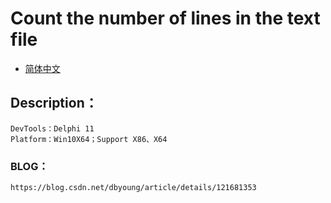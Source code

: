 # Count the number of lines in the text file

- [简体中文](readmeCN.md)

## Description：
    DevTools：Delphi 11
    Platform：Win10X64；Support X86、X64

### BLOG：
    https://blog.csdn.net/dbyoung/article/details/121681353
